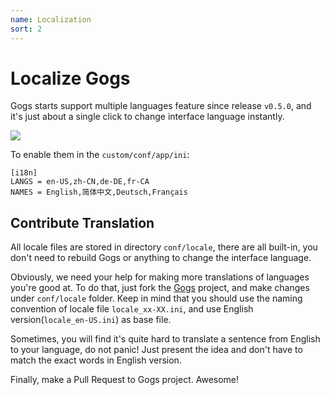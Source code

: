 ```yaml
---
name: Localization
sort: 2
---
```


# Localize Gogs

Gogs starts support multiple languages feature since release `v0.5.0`, and it's just about a single click to change interface language instantly.

![](/docs/images/lang_opt.png)

To enable them in the `custom/conf/app/ini`:

```
[i18n]
LANGS = en-US,zh-CN,de-DE,fr-CA
NAMES = English,简体中文,Deutsch,Français
```

## Contribute Translation

All locale files are stored in directory `conf/locale`, there are all built-in, you don't need to rebuild Gogs or anything to change the interface language. 

Obviously, we need your help for making more translations of languages you're good at. To do that, just fork the [Gogs](https://github.com/gogits/gogs) project, and make changes under `conf/locale` folder. Keep in mind that you should use the naming convention of locale file `locale_xx-XX.ini`, and use English version(`locale_en-US.ini`) as base file.

Sometimes, you will find it's quite hard to translate a sentence from English to your language, do not panic! Just present the idea and don't have to match the exact words in English version.

Finally, make a Pull Request to Gogs project. Awesome!